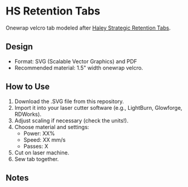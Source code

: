 
# HS Retention Tabs

Onewrap velcro tab modeled after [Haley Strategic Retention Tabs](https://haleystrategic.com/shop/categories/retention-tabs).

## Design
- Format: SVG (Scalable Vector Graphics) and PDF
- Recommended material: 1.5" width onewrap velcro.

## How to Use
1. Download the .SVG file from this repository.  
2. Import it into your laser cutter software (e.g., LightBurn, Glowforge, RDWorks).  
3. Adjust scaling if necessary (check the units!).  
4. Choose material and settings:  
   - Power: XX%  
   - Speed: XX mm/s  
   - Passes: X  
5. Cut on laser machine.
6. Sew tab together.

## Notes
